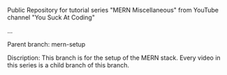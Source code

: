 Public Repository for tutorial series "MERN Miscellaneous" from YouTube channel "You Suck At Coding"

...

Parent branch: mern-setup  

Discription: This branch is for the setup of the MERN stack. Every video in this series is a child branch of this branch.
